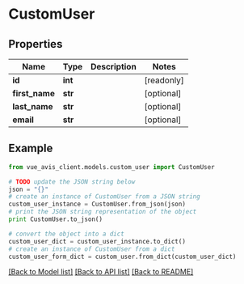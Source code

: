 # CustomUser


## Properties

Name | Type | Description | Notes
------------ | ------------- | ------------- | -------------
**id** | **int** |  | [readonly]
**first_name** | **str** |  | [optional]
**last_name** | **str** |  | [optional]
**email** | **str** |  | [optional]

## Example

```python
from vue_avis_client.models.custom_user import CustomUser

# TODO update the JSON string below
json = "{}"
# create an instance of CustomUser from a JSON string
custom_user_instance = CustomUser.from_json(json)
# print the JSON string representation of the object
print CustomUser.to_json()

# convert the object into a dict
custom_user_dict = custom_user_instance.to_dict()
# create an instance of CustomUser from a dict
custom_user_form_dict = custom_user.from_dict(custom_user_dict)
```
[[Back to Model list]](..#documentation-for-models) [[Back to API list]](..#documentation-for-api-endpoints) [[Back to README]](..)
